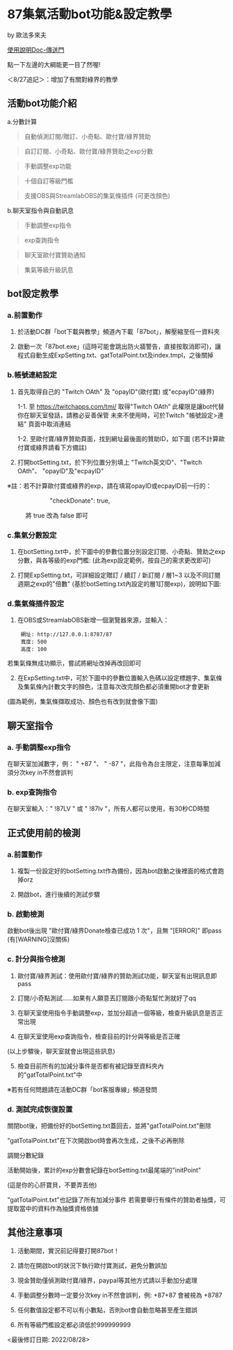 # 87集氣活動bot功能&設定教學 
by 歐法多來夫

[使用說明Doc-傳送門](https://reurl.cc/KQ0b3j)

點一下左邊的大綱能更一目了然喔!

＜8/27追記＞：增加了有關對綠界的教學

## 活動bot功能介紹
a.分數計算

> 自動偵測訂閱/贈訂、小奇點、歐付寶/綠界贊助

> 自訂訂閱、小奇點、歐付寶/綠界贊助之exp分數

> 手動調整exp功能

> 十個自訂等級門檻

> 支援OBS與StreamlabOBS的集氣條插件 (可更改顏色)

b.聊天室指令與自動訊息

> 手動調整exp指令

> exp查詢指令

> 聊天室歐付寶贊助通知

> 集氣等級升級訊息


##  bot設定教學
### a.前置動作

1. 於活動DC群「bot下載與教學」頻道內下載「87bot」，解壓縮至任一資料夾

2. 啟動一次「87bot.exe」(這時可能會跳出防火牆警告，直接按取消即可)，讓程式自動生成ExpSetting.txt、gatTotalPoint.txt及index.tmpl，之後關掉


### b.帳號連結設定

1. 首先取得自己的 "Twitch OAth" 及 "opayID"(歐付寶) 或"ecpayID"(綠界)

	1-1. 至 https://twitchapps.com/tmi/  取得"Twitch OAth”
	此權限是讓bot代替你在聊天室發話，請務必妥善保管
	未來不使用時，可於Twitch "帳號設定>連結" 頁面中取消連結


	1-2. 至歐付寶/綠界贊助頁面，找到網址最後面的贊助ID，如下圖
	(若不計算歐付寶或綠界請看下方備註) 

2. 打開botSetting.txt，於下列位置分別填上 "Twitch英文ID"、"Twitch OAth"、 "opayID"及"ecpayID"


※註：若不計算歐付寶或綠界的exp，請在填寫opayID或ecpayID前一行的：

　　　　　　　"checkDonate": true,

　　　將 true 改為 false 即可

### c.集氣分數設定

1. 在botSetting.txt中，於下圖中的參數位置分別設定訂閱、小奇點、贊助之exp分數，與各等級的exp門檻:
(此為exp設定範例，按自己的需求更改即可)

2. 打開ExpSetting.txt，可詳細設定贈訂 / 續訂 / 新訂閱 / 層1~3 以及不同訂閱週期之exp的"倍數"  (基於botSetting.txt內設定的層1訂閱exp)，說明如下圖:

### d.集氣條插件設定

1. 在OBS或StreamlabOBS新增一個瀏覽器來源，並輸入：

		網址: http://127.0.0.1:8787/87
		寬度: 500
		高度: 100

若集氣條無成功顯示，嘗試將網址改掉再改回即可

2. 在ExpSetting.txt中，可於下圖中的參數位置輸入色碼以設定標題字、集氣條及集氣條內計數文字的顏色，注意每次改完顏色都必須重開bot才會更新

(圖為範例，集氣條擷取成功、顏色也有改到就會像下圖)



## 聊天室指令

### a. 手動調整exp指令
在聊天室加減數字，例： " +87 "、 " -87 "，此指令為台主限定，注意每筆加減須分次key in不然會誤判

### b. exp查詢指令
在聊天室輸入：" !87LV " 或 " !87lv "，所有人都可以使用，有30秒CD時間


## 正式使用前的檢測

### a.前置動作
1. 複製一份設定好的botSetting.txt作為備份，因為bot啟動之後裡面的格式會跑掉orz

2. 開啟bot，進行後續的測試步驟

### b. 啟動檢測
啟動bot後出現 "歐付寶/綠界Donate檢查已成功 1 次"，且無 "[ERROR]" 即pass
(有[WARNING]沒關係)

### c. 計分與指令檢測

1. 歐付寶/綠界測試：使用歐付寶/綠界的贊助測試功能，聊天室有出現訊息即pass

2. 訂閱/小奇點測試......如果有人願意丟訂閱跟小奇點幫忙測就好了qq

3. 在聊天室使用指令手動調整exp，並加分超過一個等級，檢查升級訊息是否正常出現

4. 在聊天室使用exp查詢指令，檢查目前的計分與等級是否正確


(以上步驟後，聊天室就會出現這些訊息)



5. 檢查目前所有的加減分事件是否都有被記錄至資料夾內的"gatTotalPoint.txt"中


※若有任何問題請在活動DC群「bot客服專線」頻道發問


### d. 測試完成恢復設置

關閉bot後，把備份好的botSetting.txt蓋回去，並將"gatTotalPoint.txt"刪除

"gatTotalPoint.txt"在下次開啟bot時會再次生成，之後不必再刪除

調閱分數紀錄

活動開始後，累計的exp分數會紀錄在botSetting.txt最尾端的"initPoint"


(這是你的心肝寶貝，不要弄丟他)

"gatTotalPoint.txt"也記錄了所有加減分事件
若需要舉行有條件的贊助者抽獎，可提取當中的資料作為抽獎資格依據

## 其他注意事項

1. 活動期間，實況前記得要打開87bot！

2. 請勿在開啟bot的狀況下執行歐付寶測試，避免分數誤加

3. 現金贊助僅偵測歐付寶/綠界，paypal等其他方式請以手動加分處理

4. 手動調整分數時一定要分次key in不然會誤判，例: +87+87 會被視為 +8787

5. 任何數值設定都不可以有小數點，否則bot會自動忽略甚至產生錯誤

6. 所有等級門檻設定都必須低於999999999

<最後修訂日期: 2022/08/28>